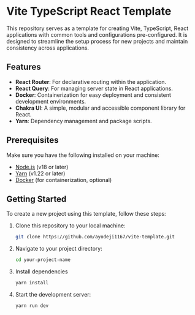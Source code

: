 # Vite TypeScript React Template

This repository serves as a template for creating Vite, TypeScript, React applications with common tools and configurations pre-configured. It is designed to streamline the setup process for new projects and maintain consistency across applications.

## Features

- **React Router**: For declarative routing within the application.
- **React Query**: For managing server state in React applications.
- **Docker**: Containerization for easy deployment and consistent development environments.
- **Chakra UI**: A simple, modular and accessible component library for React.
- **Yarn**: Dependency management and package scripts.

## Prerequisites

Make sure you have the following installed on your machine:

- [Node.js](https://nodejs.org/) (v18 or later)
- [Yarn](https://yarnpkg.com/) (v1.22 or later)
- [Docker](https://www.docker.com/) (for containerization, optional)

## Getting Started

To create a new project using this template, follow these steps:

1. Clone this repository to your local machine:

   ```bash
   git clone https://github.com/ayodeji1167/vite-template.git

2. Navigate to your project directory:

   ```bash
   cd your-project-name

3. Install dependencies

   ```bash
   yarn install

4. Start the development server:

   ```bash
   yarn run dev

